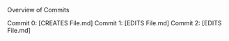 Overview of Commits

Commit 0: [CREATES File.md]
Commit 1: [EDITS File.md]
Commit 2: [EDITS File.md]